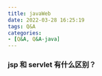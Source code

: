 ```yaml
---
title: javaWeb
date: 2022-03-28 16:25:19
tags: Q&A
categories:
- [Q&A, Q&A-java]
---
```


### jsp 和 servlet 有什么区别？
